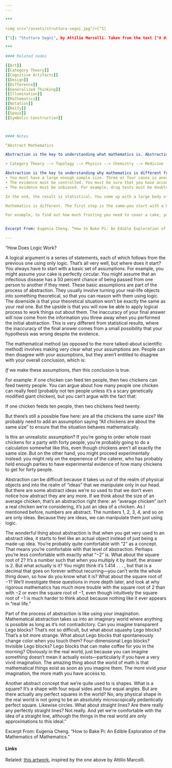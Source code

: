 ```yaml
---
---

***

<img src="/assets/struttura-segni.jpg"/>[^1]

[^1]: "Stuttura Segni", by Attilio Marcolli. Taken from the text ["A drifter of dadaist persuasion"](http://www.its.caltech.edu/~matilde/MarcolliArtMath.pdf)  by Matilde Marcolli.  

*** 

#### Related nodes

[[Art]]
[[Category Theory]]
[[Cognitive Artifacts]]
[[Design]]
[[Difference]]
[[Generalized Thinking]]
[[Illumination]]
[[Mathematics]]
[[Notation]]
[[Reify]]
[[Space]]
[[Symbolic Construction]]



#### Notes

“Abstract Mathematics

Abstraction is the key to understanding what mathematics is. Abstraction is also at the heart of why mathematics can seem removed from “real life.” That detachment from reality is where math derives its strength, but also its limitations. Every level of abstraction takes it further from real life, and harder to explain what the relevance to real life is, because the relevance comes from a domino effect—abstract mathematics might not be directly applicable to real life, but rather, applicable to something else which is applicable to real life, or via an even longer chain of applications, for example:

> Category Theory --> Topology --> Physics --> Chemistry --> Medicine

Abstraction is the key to understanding why mathematics is different from science at large. Evidence-based science proceeds with, obviously, evidence at its heart. You start with a hypothesis—something you believe might be true, whether because of general observation, gut feeling, suspicion, anecdotes, or whatever. Now you need to test the hypothesis rigorously by finding evidence that holds up to scientific standards. Such standards include things like these:
- You must have a large enough sample size. Three or four cases is anecdotal and could have been a fluke.
- The evidence must be controlled. You must be sure that you have accounted for other factors that might have affected the evidence, such as the placebo effect, socioeconomic factors, the ages of people involved, and so on.
- The evidence must be unbiased. For example, drug tests must be double blind—neither the person taking the drug nor the person administering it can know whether it’s a real drug or placebo.

In the end, the result is statistical. You come up with a large body of very convincing evidence, but your conclusion always has a percentage certainty attached to it.

Mathematics is different. The first step is the same—you start with a hypothesis that you think might be true for some reason. But instead of testing it rigorously using evidence, you test it rigorously using logic. The meaning of “rigor” is now completely different. It has nothing to do with sample sizes, because you don’t ever use any samples—you only use thought processes. Bias doesn’t come into it either, because all you’re doing is applying logic.

For example, to find out how much frosting you need to cover a cake, you could do it experimentally—you could get a cake, frost it, and see how much you used. Or you could do it logically—you could do a calculation involving the surface area of a cake. To do this calculation you have to make an approximation of the shape of a cake. Perhaps you assume it’s perfectly round and perfectly flat on top. Of course, no cake is ever perfectly circular and flat. But the advantage of this method is that you don’t have to make any frosting in order to find out how much frosting you need.”


Excerpt From: Eugenia Cheng. “How to Bake Pi: An Edible Exploration of the Mathematics of Mathematics.” 

---
```


“How Does Logic Work?

A logical argument is a series of statements, each of which follows from the previous one using only logic. That’s all very well, but where does it start? You always have to start with a basic set of assumptions. For example, you might assume your cake is perfectly circular. You might assume that an infectious disease has a 50 percent chance of being passed from one person to another if they meet. These basic assumptions are part of the process of abstraction. They usually involve turning your real-life objects into something theoretical, so that you can reason with them using logic. The downside is that your theoretical situation won’t be exactly the same as your real one. But the upside is that you will now be able to apply logical process to work things out about them. The inaccuracy of your final answer will now come from the information you threw away when you performed the initial abstraction. This is very different from statistical results, where the inaccuracy of the final answer comes from a small possibility that your hypothesis was wrong despite the evidence.

The mathematical method (as opposed to the more talked-about scientific method) involves making very clear what your assumptions are. People can then disagree with your assumptions, but they aren’t entitled to disagree with your overall conclusion, which is:

*If* we make these assumptions, *then* this conclusion is true.

For example: if one chicken can feed ten people, then two chickens can feed twenty people. You can argue about how many people one chicken can really feed (probably not ten people unless it’s a scary genetically modified giant chicken), but you can’t argue with the fact that:

If one chicken feeds ten people, then two chickens feed twenty.

But there’s still a possible flaw here: are all the chickens the same size? We probably need to add an assumption saying “All chickens are about the same size” to ensure that the situation behaves mathematically.

Is this an unrealistic assumption? If you’re going to order whole roast chickens for a party with forty people, you’re probably going to do a calculation somewhat like this, even though chickens aren’t all exactly the same size. But on the other hand, you might proceed experimentally instead: you might rely on the experience of the caterer, who has probably held enough parties to have experimental evidence of how many chickens to get for forty people.

Abstraction can be difficult because it takes us out of the realm of physical objects and into the realm of “ideas” that we manipulate only in our head. But there are some abstract ideas we’re so used to that we don’t even notice how abstract they are any more. If we think about the size of an average chicken, that’s an abstraction right there: an “average chicken” isn’t a real chicken we’re considering, it’s just an idea of a chicken. As I mentioned before, numbers are abstract. The numbers 1, 2, 3, 4, and so on are only ideas. Because they are ideas, we can manipulate them just using logic.

The wonderful thing about abstraction is that when you get very used to an abstract idea, it starts to feel like an actual object instead of just being a made-up idea. You’re probably quite comfortable with “2” as a concept. That means you’re comfortable with that level of abstraction. Perhaps you’re less comfortable with exactly what “−2” is. What about the square root of 2? It’s a number such that when you multiply it by itself, the answer is 2. But what actually is it? You might think it’s 1.414 . . . , but that is a decimal that goes on forever without recurring—you can’t write the whole thing down, so how do you know what it is? What about the square root of −1? We’ll investigate these questions in more depth later, and look at why rigorous mathematics has much more trouble with the square root of 2 than with −2 or even the square root of −1, even though intuitively the square root of −1 is much harder to think about because nothing like it ever appears in “real life.”

Part of the process of abstraction is like using your imagination. Mathematical abstraction takes us into an imaginary world where anything is possible as long as it’s not contradictory. Can you imagine transparent Lego blocks? That’s not so difficult, but what about squashy Lego blocks? That’s a bit more strange. What about Lego blocks that spontaneously change color when you touch them? Four-dimensional Lego blocks? Invisible Lego blocks? Lego blocks that can make coffee for you in the morning? Obviously in the real world, just because you can imagine something doesn’t mean it actually exists—particularly if you have a very vivid imagination. The amazing thing about the world of math is that mathematical things exist as soon as you imagine them. The more vivid your imagination, the more math you have access to.

Another abstract concept that we’re quite used to is shapes. What is a square? It’s a shape with four equal sides and four equal angles. But are there actually any perfect squares in the world? No, any physical shape in the real world is not going to be an absolutely microscopically pedantically perfect square. Likewise circles. What about straight lines? Are there really any perfectly straight lines? Not really. And yet we’re comfortable with the idea of a straight line, although the things in the real world are only approximations to this ideal.”


Excerpt From: Eugenia Cheng. “How to Bake Pi: An Edible Exploration of the Mathematics of Mathematics.” 

#### Links


Related: [this artwork](https://www.einsteigenbitte.eu/hexatopia), inspired by the one above by Attilio Marcolli.   